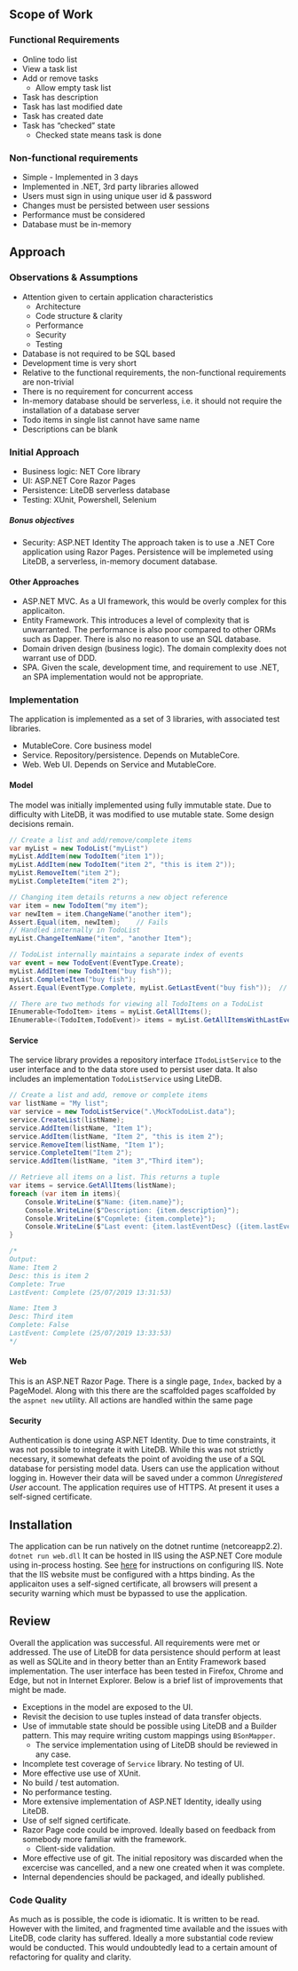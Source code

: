 ## Scope of Work

### Functional Requirements
 - Online todo list
 - View a task list
 - Add or remove tasks
	- Allow empty task list
 - Task has description
 -   Task has last modified date
 - Task has created date
 - Task has “checked” state
	- Checked state means task is done
### Non-functional requirements
 - Simple - Implemented in 3 days
 - Implemented in .NET, 3rd party libraries allowed
 - Users must sign in using unique user id & password
 - Changes must be persisted between user sessions
 - Performance must be considered
 - Database must be in-memory
## Approach
### Observations & Assumptions
 - Attention given to certain application characteristics   
	- Architecture
	- Code structure & clarity
	- Performance
	- Security
	- Testing
 - Database is not required to be SQL based
 - Development time is very short
 - Relative to the functional requirements, the non-functional requirements are non-trivial
 - There is no requirement for concurrent access
 - In-memory database should be serverless, i.e. it should not require the installation of a database server
 -   Todo items in single list cannot have same name
 -   Descriptions can be blank
### Initial Approach
 -   Business logic: NET Core library
 -   UI: <span>ASP.NET</span> Core Razor Pages
 -   Persistence: LiteDB serverless database
 -   Testing: XUnit, Powershell, Selenium
##### Bonus objectives
 -   Security: <span>ASP.NET</span> Identity
The approach taken is to use a .NET Core application using Razor Pages. Persistence will be implemeted using LiteDB, a serverless, in-memory document database.
#### Other Approaches
 - <span>ASP.NET</span> MVC. As a UI framework, this would be overly complex for this applicaiton. 
 - Entity Framework. This introduces a level of complexity that is unwarranted. The performance is also poor compared to other ORMs such as Dapper. There is also no reason to use an SQL database.
 - Domain driven design (business logic). The domain complexity does not warrant use of DDD.
 - SPA. Given the scale, development time, and requirement to use .NET, an SPA implementation would not be appropriate.
### Implementation
The application is implemented as a set of 3 libraries, with associated test libraries. 
 - MutableCore. Core business model
 - Service. Repository/persistence. Depends on MutableCore.
 - Web. Web UI. Depends on Service and MutableCore.
#### Model
The model was initially implemented using fully immutable state. Due to difficulty with LiteDB, it was modified to use mutable state. Some design decisions remain.
``` c#
// Create a list and add/remove/complete items
var myList = new TodoList("myList")
myList.AddItem(new TodoItem("item 1"));
myList.AddItem(new TodoItem("item 2", "this is item 2"));
myList.RemoveItem("item 2");
myList.CompleteItem("item 2");

// Changing item details returns a new object reference
var item = new TodoItem("my item");
var newItem = item.ChangeName("another item");
Assert.Equal(item, newItem);	// Fails
// Handled internally in TodoList
myList.ChangeItemName("item", "another Item");

// TodoList internally maintains a separate index of events
var event = new TodoEvent(EventType.Create);
myList.AddItem(new TodoItem("buy fish"));
myList.CompleteItem("buy fish");
Assert.Equal(EventType.Complete, myList.GetLastEvent("buy fish"));	// Passes

// There are two methods for viewing all TodoItems on a TodoList
IEnumerable<TodoItem> items = myList.GetAllItems();
IEnumerable<(TodoItem,TodoEvent)> items = myList.GetAllItemsWithLastEvents();
```
#### Service
The service library provides a repository interface `ITodoListService` to the user interface and to the data store used to persist user data. It also includes an implementation `TodoListService` using LiteDB.
``` c#
// Create a list and add, remove or complete items
var listName = "My list";
var service = new TodoListService(".\MockTodoList.data");
service.CreateList(listName);
service.AddItem(listName, "Item 1");
service.AddItem(listName, "Item 2", "this is item 2");
service.RemoveItem(listName, "Item 1");
service.CompleteItem("Item 2");
service.AddItem(listName, "item 3","Third item");

// Retrieve all items on a list. This returns a tuple 
var items = service.GetAllItems(listName);
foreach (var item in items){
	Console.WriteLine($"Name: {item.name}");
	Console.WriteLine($"Description: {item.description}");
	Console.WriteLine($"Copmlete: {item.complete}");
	Console.WriteLine($"Last event: {item.lastEventDesc} ({item.lastEventDate})\n");
}

/*
Output:
Name: Item 2
Desc: this is item 2
Complete: True
LastEvent: Complete (25/07/2019 13:31:53)

Name: Item 3
Desc: Third item
Complete: False
LastEvent: Complete (25/07/2019 13:33:53)
*/
```
#### Web
This is an ASP.NET Razor Page. There is a single page, `Index`, backed by a PageModel. Along with this there are the scaffolded pages scaffolded by the `aspnet new` utility. All actions are handled within the same page
#### Security
Authentication is done using ASP.NET Identity. Due to time constraints, it was not possible to integrate it with LiteDB. While this was not strictly necessary, it somewhat defeats the point of avoiding the use of a SQL database for persisting model data.
Users can use the application without logging in. However their data will be saved under a common _Unregistered User_ account.
The application requires use of HTTPS. At present it uses a self-signed certificate.
## Installation
The application can be run natively on the dotnet runtime (netcoreapp2.2). 
`dotnet run web.dll`
It can be hosted in IIS using the ASP.NET Core module using in-process hosting. See [here](https://docs.microsoft.com/en-us/aspnet/core/host-and-deploy/iis/?view=aspnetcore-2.2) for instructions on configuring IIS.
Note that the IIS website must be configured with a https binding. As the applicaiton uses a self-signed certificate, all browsers will present a security warning which must be bypassed to use the application.
## Review
Overall the application was successful. All requirements were met or addressed. 
The use of LiteDB for data persistence should perform at least as well as SQLite and in theory better than an Entity Framework based implementation. 
The user interface has been tested in Firefox, Chrome and Edge, but not in Internet Explorer.
Below is a brief list of improvements that might be made.
- Exceptions in the model are exposed to the UI.
- Revisit the decision to use tuples instead of data transfer objects. 
- Use of immutable state should be possible using LiteDB and a Builder pattern. This may require writing custom mappings using `BSonMapper`.
	- The service implementation using of LiteDB should be reviewed in any case.
- Incomplete test coverage of `Service` library. No testing of UI.
- More effective use use of XUnit.
- No build / test automation.
- No performance testing.
- More extensive implementation of ASP.NET Identity, ideally using LiteDB.
- Use of self signed certificate.
- Razor Page code could be improved. Ideally based on feedback from somebody more familiar with the framework.
	- Client-side validation.
- More effective use of git. The initial repository was discarded when the excercise was cancelled, and a new one created when it was complete.
- Internal dependencies should be packaged, and ideally published.
### Code Quality
As much as is possible, the code is idiomatic. It is written to be read. However with the limited, and fragmented time available and the issues with LiteDB, code clarity has suffered. Ideally a more substantial code review would be conducted. This would undoubtedly lead to a certain amount of refactoring for quality and clarity.